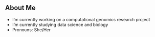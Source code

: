 ## About Me


- I’m currently working on a computational genomics research project
- I’m currently studying data science and biology
- Pronouns: She/Her

